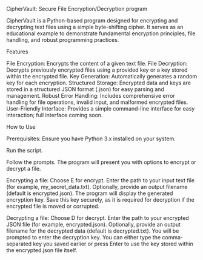 CipherVault: Secure File Encryption/Decryption program

CipherVault is a Python-based program designed for encrypting and decrypting text files using a simple byte-shifting cipher. It serves as an educational example to demonstrate fundamental encryption principles, file handling, and robust programming practices.

Features

File Encryption: Encrypts the content of a given text file.
File Decryption: Decrypts previously encrypted files using a provided key or a key stored within the encrypted file.
Key Generation: Automatically generates a random key for each encryption.
Structured Storage: Encrypted data and keys are stored in a structured JSON format (.json) for easy parsing and management.
Robust Error Handling: Includes comprehensive error handling for file operations, invalid input, and malformed encrypted files.
User-Friendly Interface: Provides a simple command-line interface for easy interaction; full interface coming soon.

How to Use

Prerequisites: Ensure you have Python 3.x installed on your system.

Run the script.

Follow the prompts. The program will present you with options to encrypt or decrypt a file.

Encrypting a file:
Choose E for encrypt.
Enter the path to your input text file (for example, my_secret_data.txt).
Optionally, provide an output filename (default is encrypted.json).
The program will display the generated encryption key. Save this key securely, as it is required for decryption if the encrypted file is moved or corrupted.

Decrypting a file:
Choose D for decrypt.
Enter the path to your encrypted JSON file (for example, encrypted.json).
Optionally, provide an output filename for the decrypted data (default is decrypted.txt).
You will be prompted to enter the decryption key. You can either type the comma-separated key you saved earlier or press Enter to use the key stored within the encrypted.json file itself.
